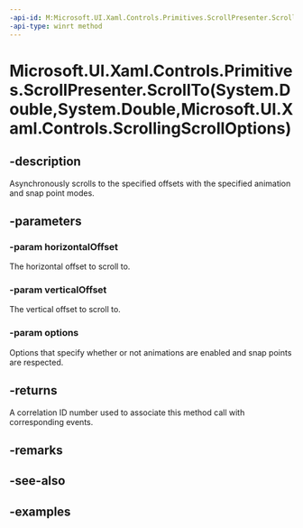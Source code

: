 ```yaml
---
-api-id: M:Microsoft.UI.Xaml.Controls.Primitives.ScrollPresenter.ScrollTo(System.Double,System.Double,Microsoft.UI.Xaml.Controls.ScrollingScrollOptions)
-api-type: winrt method
---
```


# Microsoft.UI.Xaml.Controls.Primitives.ScrollPresenter.ScrollTo(System.Double,System.Double,Microsoft.UI.Xaml.Controls.ScrollingScrollOptions)

<!--
public int ScrollTo (double horizontalOffset, double verticalOffset, Microsoft.UI.Xaml.Controls.ScrollingScrollOptions options);
-->


## -description

Asynchronously scrolls to the specified offsets with the specified animation and snap point modes.

## -parameters

### -param horizontalOffset

The horizontal offset to scroll to.

### -param verticalOffset

The vertical offset to scroll to.

### -param options

Options that specify whether or not animations are enabled and snap points are respected.

## -returns

A correlation ID number used to associate this method call with corresponding events.

## -remarks

## -see-also

## -examples


